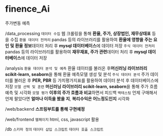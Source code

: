 # finence_Ai
주가변동 예측

/data_processing
    `데이터 수집`
        웹 크롤링을 통해 **환율, 주가, 상장법인, 재무상태표** 등을 수집
    `환율 데이터 전처리`
        pandas 등의 라이브러리를 활용하여 **환율에 영향을 주는 요인 및 환율 정보**데이터 처리 후 **mysql 데이터베이스**에 데이터 저장
    `주식 데이터 전처리`
        pandas 등의 라이브러리를 활용하여 **재무재표, 주가 관련**데이터 처리 후 **mysql 데이터베이스**에 데이터 저장

/analysis
    `환율 데이터 분석 및 예측`
        환율 데이터를 불러온 후**머신러닝 라이브러리 scikit-learn, seaborn**을 통해 환율 예측모델 생성 및 분석
    `주식 데이터 분석`
        주가 데이터를 불러온 후 **PER, PBR** 등 가치평가지표를 활용하여 데이터 분석 후 데이터베이스에 저장
    `모델 선택 및 훈련`
        **머신러닝 라이브러리 scikit-learn, seaborn**을 통해 주가 흐름 예측 및 시각화
    `모델 평가`
        **이후의 주가 흐름과 비교**하면서 피드백
    `백테스팅`
        언제 구매해서 언제 팔았다면 **얼마나 이득을 봤을 지**, **복리수익은 어느정도인지** 시각화

/web/backend
    **스프링부트를 통해 구현예정**

/web/frontend
    `웹페이지`
        html, css, javascript 활용

/db
    `스키마 정의`
    `데이터 삽입 스크립트`
    `데이터 호출 스크립트`
